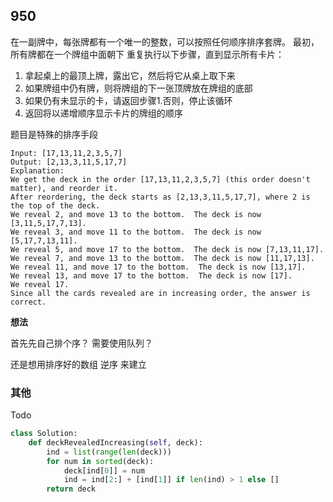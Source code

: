 ## 950

在一副牌中，每张牌都有一个唯一的整数，可以按照任何顺序排序套牌。
最初，所有牌都在一个牌组中面朝下
重复执行以下步骤，直到显示所有卡片：

1. 拿起桌上的最顶上牌，露出它，然后将它从桌上取下来
2. 如果牌组中仍有牌，则将牌组的下一张顶牌放在牌组的底部
3. 如果仍有未显示的卡，请返回步骤1.否则，停止该循环
4. 返回将以递增顺序显示卡片的牌组的顺序

题目是特殊的排序手段

```
Input: [17,13,11,2,3,5,7]
Output: [2,13,3,11,5,17,7]
Explanation: 
We get the deck in the order [17,13,11,2,3,5,7] (this order doesn't matter), and reorder it.
After reordering, the deck starts as [2,13,3,11,5,17,7], where 2 is the top of the deck.
We reveal 2, and move 13 to the bottom.  The deck is now [3,11,5,17,7,13].
We reveal 3, and move 11 to the bottom.  The deck is now [5,17,7,13,11].
We reveal 5, and move 17 to the bottom.  The deck is now [7,13,11,17].
We reveal 7, and move 13 to the bottom.  The deck is now [11,17,13].
We reveal 11, and move 17 to the bottom.  The deck is now [13,17].
We reveal 13, and move 17 to the bottom.  The deck is now [17].
We reveal 17.
Since all the cards revealed are in increasing order, the answer is correct.
```

**想法**

首先先自己排个序？
需要使用队列？

还是想用排序好的数组 逆序 来建立

### 其他

Todo

```py
class Solution:
    def deckRevealedIncreasing(self, deck):
        ind = list(range(len(deck)))
        for num in sorted(deck):
            deck[ind[0]] = num
            ind = ind[2:] + [ind[1]] if len(ind) > 1 else []
        return deck
```